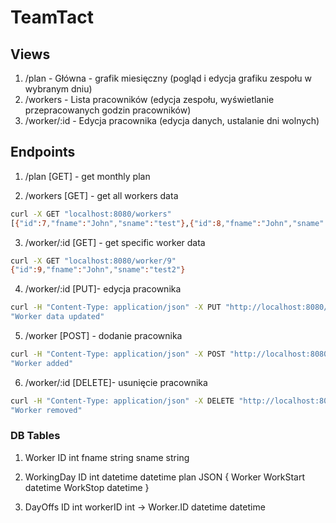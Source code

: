 # TeamTact

## Views
1. /plan - Główna - grafik miesięczny (pogląd i edycja grafiku zespołu w wybranym dniu)
2. /workers - Lista pracowników (edycja zespołu, wyświetlanie przepracowanych godzin pracowników)
3. /worker/:id - Edycja pracownika (edycja danych, ustalanie dni wolnych)

## Endpoints

1. /plan        [GET] - get monthly plan

2. /workers     [GET] - get all workers data
```bash
curl -X GET "localhost:8080/workers"
[{"id":7,"fname":"John","sname":"test"},{"id":8,"fname":"John","sname":"test1"},{"id":9,"fname":"John","sname":"test2"},{"id":10,"fname":"John","sname":"test3"}]
```

3. /worker/:id  [GET] - get specific worker data
```bash
curl -X GET "localhost:8080/worker/9"
{"id":9,"fname":"John","sname":"test2"}
```

4. /worker/:id  [PUT]- edycja pracownika
```bash
curl -H "Content-Type: application/json" -X PUT "http://localhost:8080/worker/9" -d '{"fname": "Johny", "sname": "test"}'
"Worker data updated"
```

5. /worker      [POST] - dodanie pracownika
```bash
curl -H "Content-Type: application/json" -X POST "http://localhost:8080/worker" -d '{"fname": "John", "sname": "test2"}'
"Worker added"
```

6. /worker/:id  [DELETE]- usunięcie pracownika
```bash
curl -H "Content-Type: application/json" -X DELETE "http://localhost:8080/worker/1"
"Worker removed"
```


### DB Tables

1. Worker
ID int
fname string
sname string

2. WorkingDay
ID int
datetime datetime
plan JSON {
    Worker
    WorkStart datetime
    WorkStop  datetime
}
    
3. DayOffs
ID int
workerID int -> Worker.ID
datetime datetime
